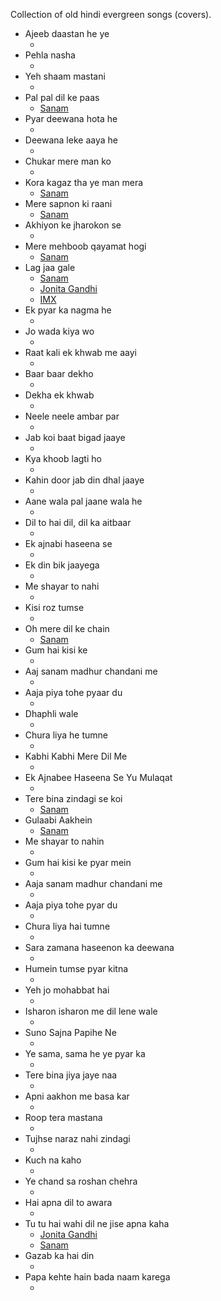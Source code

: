 Collection of old hindi evergreen songs (covers).


* Ajeeb daastan he ye
  * []()
* Pehla nasha
  * []()
* Yeh shaam mastani
  * []()
* Pal pal dil ke paas
  * [Sanam](https://www.youtube.com/watch?v=GvK5ZVFju1I)
* Pyar deewana hota he
  * []()
* Deewana leke aaya he
  * []()
* Chukar mere man ko
  * []()
* Kora kagaz tha ye man mera
  * [Sanam](https://www.youtube.com/watch?v=SzHQSzAlxOI)
* Mere sapnon ki raani
  * [Sanam](https://www.youtube.com/watch?v=IrpRI8NyulE)
* Akhiyon ke jharokon se
  * []()
* Mere mehboob qayamat hogi
  * [Sanam](https://www.youtube.com/watch?v=M6Ul3ASaFLU)
* Lag jaa gale
  * [Sanam](https://www.youtube.com/watch?v=HnLtNrvfZTU)
  * [Jonita Gandhi](https://www.youtube.com/watch?v=pyTl6wf0BNQ)
  * [IMX](https://www.youtube.com/watch?v=NnbmpECZEUk)
* Ek pyar ka nagma he
  * []()
* Jo wada kiya wo
  * []()
* Raat kali ek khwab me aayi
  * []()
* Baar baar dekho
  * []()
* Dekha ek khwab
  * []()
* Neele neele ambar par
  * []()
* Jab koi baat bigad jaaye
  * []()
* Kya khoob lagti ho
  * []()
* Kahin door jab din dhal jaaye
  * []()
* Aane wala pal jaane wala he
  * []()
* Dil to hai dil, dil ka aitbaar
  * []()
* Ek ajnabi haseena se
  * []()
* Ek din bik jaayega
  * []()
* Me shayar to nahi
  * []()
* Kisi roz tumse
  * []()
* Oh mere dil ke chain
  * [Sanam](https://www.youtube.com/watch?v=w--g30WTfBs)
* Gum hai kisi ke
  * []()
* Aaj sanam madhur chandani me
  * []()
* Aaja piya tohe pyaar du
  * []()
* Dhaphli wale
  * []()
* Chura liya he tumne
  * []()
* Kabhi Kabhi Mere Dil Me
  * []()
* Ek Ajnabee Haseena Se Yu Mulaqat
  * []()
* Tere bina zindagi se koi
  * [Sanam](https://www.youtube.com/watch?v=OsXUsTZRpZA)
* Gulaabi Aakhein
  * [Sanam](https://www.youtube.com/watch?v=hgi2MYAFgE8)
* Me shayar to nahin
  * []()
* Gum hai kisi ke pyar mein
  * []()
* Aaja sanam madhur chandani me
  * []()
* Aaja piya tohe pyar du
  * []()
* Chura liya hai tumne
  * []()
* Sara zamana haseenon ka deewana
  * []()
* Humein tumse pyar kitna
  * []()
* Yeh jo mohabbat hai
  * []()
* Isharon isharon me dil lene wale
  * []()
* Suno Sajna Papihe Ne
  * []()
* Ye sama, sama he ye pyar ka
  * []()
* Tere bina jiya jaye naa
  * []()
* Apni aakhon me basa kar
  * []()
* Roop tera mastana
  * []()
* Tujhse naraz nahi zindagi
  * []()
* Kuch na kaho
  * []()
* Ye chand sa roshan chehra
  * []()
* Hai apna dil to awara
  * []()
* Tu tu hai wahi dil ne jise apna kaha
  * [Jonita Gandhi](https://www.youtube.com/watch?v=BEYCEq1m6kk)
  * [Sanam](https://www.youtube.com/watch?v=qwvn-heOJVw)
* Gazab ka hai din
  * []()
* Papa kehte hain bada naam karega
  * []()
